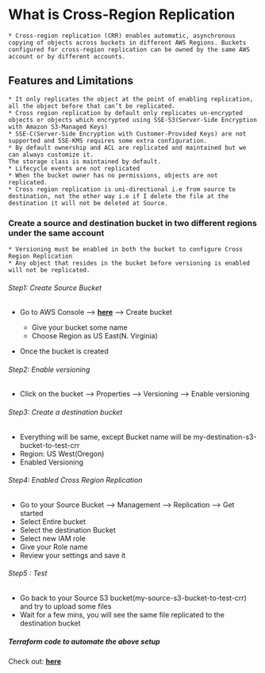 # What is Cross-Region Replication

    * Cross-region replication (CRR) enables automatic, asynchronous copying of objects across buckets in different AWS Regions. Buckets configured for cross-region replication can be owned by the same AWS account or by different accounts.

## Features and Limitations

    * It only replicates the object at the point of enabling replication, all the object before that can’t be replicated.
    * Cross region replication by default only replicates un-encrypted objects or objects which encrypted using SSE-S3(Server-Side Encryption with Amazon S3-Managed Keys)
    * SSE-C(Server-Side Encryption with Customer-Provided Keys) are not supported and SSE-KMS requires some extra configuration.
    * By default ownership and ACL are replicated and maintained but we can always customize it.
    The storage class is maintained by default.
    * Lifecycle events are not replicated
    * When the bucket owner has no permissions, objects are not replicated.
    * Cross region replication is uni-directional i.e from source to destination, not the other way i.e if I delete the file at the destination it will not be deleted at Source.

### Create a source and destination bucket in two different regions under the same account

    * Versioning must be enabled in both the bucket to configure Cross Region Replication
    * Any object that resides in the bucket before versioning is enabled will not be replicated.

###### Step1: Create Source Bucket

* Go to AWS Console --> [**here**](https://console.aws.amazon.com/s3) --> Create bucket

    * Give your bucket some name
    * Choose Region as US East(N. Virginia)

* Once the bucket is created

###### Step2: Enable versioning

* Click on the bucket --> Properties --> Versioning --> Enable versioning

###### Step3: Create a destination bucket

* Everything will be same, except Bucket name will be my-destination-s3-bucket-to-test-crr
* Region: US West(Oregon)
* Enabled Versioning

###### Step4: Enabled Cross Region Replication

* Go to your Source Bucket --> Management --> Replication --> Get started
* Select Entire bucket
* Select the destination Bucket
* Select new IAM role
* Give your Role name
* Review your settings and save it

###### Step5 : Test

* Go back to your Source S3 bucket(my-source-s3-bucket-to-test-crr) and try to upload some files
* Wait for a few mins, you will see the same file replicated to the destination bucket


##### Terraform code to automate the above setup

Check out: [**here**](https://github.com/rufilboy/100DaysOfDevOps/blob/main/Day%2044%20-S3%20Cross%20Region%20Replication(CRR)/aws_s3_cross_region.tf)
